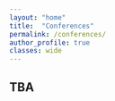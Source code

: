 ```yaml
---
layout: "home"
title:  "Conferences"
permalink: /conferences/
author_profile: true
classes: wide
---
```


## TBA
